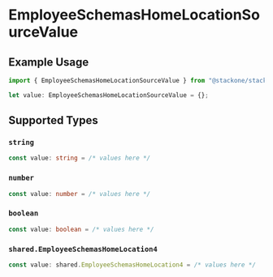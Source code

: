 # EmployeeSchemasHomeLocationSourceValue

## Example Usage

```typescript
import { EmployeeSchemasHomeLocationSourceValue } from "@stackone/stackone-client-ts/sdk/models/shared";

let value: EmployeeSchemasHomeLocationSourceValue = {};
```

## Supported Types

### `string`

```typescript
const value: string = /* values here */
```

### `number`

```typescript
const value: number = /* values here */
```

### `boolean`

```typescript
const value: boolean = /* values here */
```

### `shared.EmployeeSchemasHomeLocation4`

```typescript
const value: shared.EmployeeSchemasHomeLocation4 = /* values here */
```

